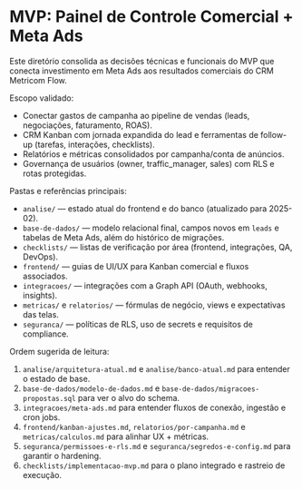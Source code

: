 # MVP: Painel de Controle Comercial + Meta Ads

Este diretório consolida as decisões técnicas e funcionais do MVP que conecta investimento em Meta Ads aos resultados comerciais do CRM Metricom Flow.

Escopo validado:
- Conectar gastos de campanha ao pipeline de vendas (leads, negociações, faturamento, ROAS).
- CRM Kanban com jornada expandida do lead e ferramentas de follow-up (tarefas, interações, checklists).
- Relatórios e métricas consolidados por campanha/conta de anúncios.
- Governança de usuários (owner, traffic_manager, sales) com RLS e rotas protegidas.

Pastas e referências principais:
- `analise/` — estado atual do frontend e do banco (atualizado para 2025-02).
- `base-de-dados/` — modelo relacional final, campos novos em `leads` e tabelas de Meta Ads, além do histórico de migrações.
- `checklists/` — listas de verificação por área (frontend, integrações, QA, DevOps).
- `frontend/` — guias de UI/UX para Kanban comercial e fluxos associados.
- `integracoes/` — integrações com a Graph API (OAuth, webhooks, insights).
- `metricas/` e `relatorios/` — fórmulas de negócio, views e expectativas das telas.
- `seguranca/` — políticas de RLS, uso de secrets e requisitos de compliance.

Ordem sugerida de leitura:
1. `analise/arquitetura-atual.md` e `analise/banco-atual.md` para entender o estado de base.
2. `base-de-dados/modelo-de-dados.md` e `base-de-dados/migracoes-propostas.sql` para ver o alvo do schema.
3. `integracoes/meta-ads.md` para entender fluxos de conexão, ingestão e cron jobs.
4. `frontend/kanban-ajustes.md`, `relatorios/por-campanha.md` e `metricas/calculos.md` para alinhar UX + métricas.
5. `seguranca/permissoes-e-rls.md` e `seguranca/segredos-e-config.md` para garantir o hardening.
6. `checklists/implementacao-mvp.md` para o plano integrado e rastreio de execução.
